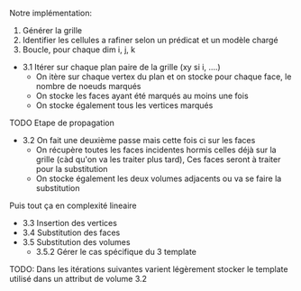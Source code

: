 Notre implémentation:

1. Générer la grille
2. Identifier les cellules a rafiner selon un prédicat et un modèle chargé 
3. Boucle, pour chaque dim i, j, k 
* 3.1 Itérer sur chaque plan paire de la grille (xy si i, ....)
  * On itère sur chaque vertex du plan et on stocke pour chaque face, le nombre de noeuds marqués
  * On stocke les faces ayant été marqués au moins une fois 
  * On stocke également tous les vertices marqués 

 TODO Etape de propagation

* 3.2 On fait une deuxième passe mais cette fois ci sur les faces
  * On récupère toutes les faces incidentes hormis celles déjà sur la grille (càd qu'on va les traiter plus tard),
  Ces faces seront à traiter pour la substitution
  * On stocke également les deux volumes adjacents ou va se faire la substitution 
  

Puis tout ça en complexité lineaire 
* 3.3 Insertion des vertices 
* 3.4 Substitution des faces
* 3.5 Substitution des volumes 
    * 3.5.2 Gérer le cas spécifique du 3 template 


TODO: Dans les itérations suivantes varient légèrement
stocker le template utilisé dans un attribut de volume 
3.2 